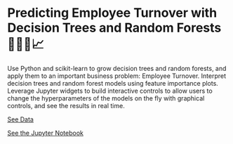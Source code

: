 # Predicting Employee Turnover with Decision Trees and Random Forests 💼👩‍💼📈

Use Python and scikit-learn to grow decision trees and random forests, and apply them to an important business problem: Employee Turnover. Interpret decision trees and random forest models using feature importance plots. Leverage Jupyter widgets to build interactive controls to allow users to change the hyperparameters of the models on the fly with graphical controls, and see the results in real time.


[See Data]()

[See the Jupyter Notebook]()



